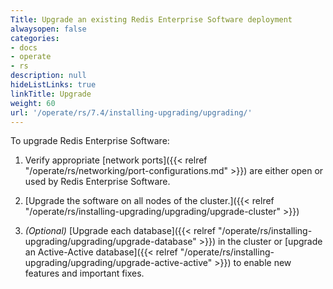 ```yaml
---
Title: Upgrade an existing Redis Enterprise Software deployment
alwaysopen: false
categories:
- docs
- operate
- rs
description: null
hideListLinks: true
linkTitle: Upgrade
weight: 60
url: '/operate/rs/7.4/installing-upgrading/upgrading/'
---
```

To upgrade Redis Enterprise Software:

1. Verify appropriate [network ports]({{< relref "/operate/rs/networking/port-configurations.md" >}}) are either open or used by Redis Enterprise Software.

1. [Upgrade the software on all nodes of the cluster.]({{< relref "/operate/rs/installing-upgrading/upgrading/upgrade-cluster" >}})

2. _(Optional)_ [Upgrade each database]({{< relref "/operate/rs/installing-upgrading/upgrading/upgrade-database" >}}) in the cluster or [upgrade an Active-Active database]({{< relref "/operate/rs/installing-upgrading/upgrading/upgrade-active-active" >}}) to enable new features and important fixes.

